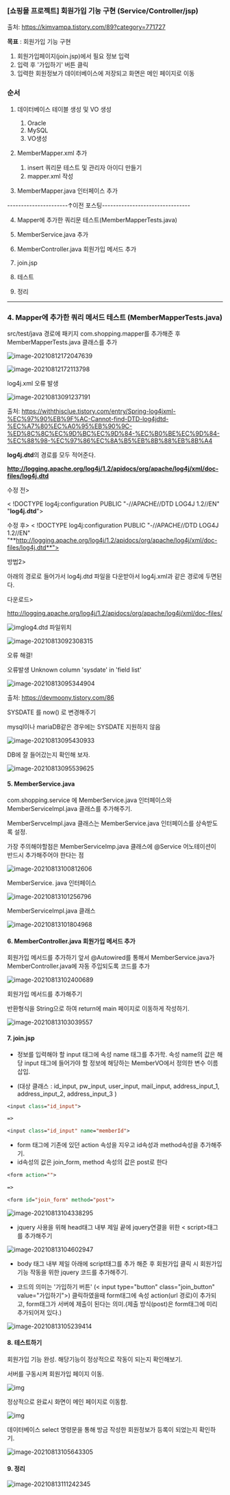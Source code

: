 ### [쇼핑몰 프로젝트] 회원가입 기능 구현 (Service/Controller/jsp)
출처: https://kimvampa.tistory.com/89?category=771727

**목표** : 회원가입 기능 구현

1. 회원가입페이지(join.jsp)에서 필요 정보 입력
2. 입력 후 '가입하기' 버튼 클릭
3. 입력한 회원정보가 데이터베이스에 저장되고 화면은 메인 페이지로 이동



### 순서 

1. 데이터베이스 테이블 생성 및 VO 생성
   1. Oracle
   2. MySQL
   3. VO생성

2. MemberMapper.xml 추가
   1. insert 쿼리문 테스트 및 관리자 아이디 만들기
   2. mapper.xml 작성
3. MemberMapper.java 인터페이스 추가

----------------------↑이전 포스팅--------------------------------

4. Mapper에 추가한 쿼리문 테스트(MemberMapperTests.java)

5. MemberService.java 추가

6. MemberController.java 회원가입 메서드 추가

7. join.jsp

8. 테스트

9. 정리

 

---

### 4. Mapper에 추가한 쿼리 메서드 테스트 (MemberMapperTests.java)

src/test/java 경로에 패키지 com.shopping.mapper를 추가해준 후 MemberMapperTests.java 클래스를 추가

![image-20210812172047639](https://user-images.githubusercontent.com/82528589/131052910-46e779ac-f335-4a2e-bb24-65f08df010f2.png)

![image-20210812172113798](https://user-images.githubusercontent.com/82528589/131052914-133c0d20-32c3-4bfc-abab-2cc27754dd1e.png)

log4j.xml 오류 발생

![image-20210813091237191](https://user-images.githubusercontent.com/82528589/131052918-25bd5748-90d9-4aa9-90d4-62e6af8911c1.png)

출처: https://withthisclue.tistory.com/entry/Spring-log4jxml-%EC%97%90%EB%9F%AC-Cannot-find-DTD-log4jdtd-%EC%A7%80%EC%A0%95%EB%90%9C-%ED%8C%8C%EC%9D%BC%EC%9D%84-%EC%B0%BE%EC%9D%84-%EC%88%98-%EC%97%86%EC%8A%B5%EB%8B%88%EB%8B%A4

 

**log4j.dtd**의 경로를 모두 적어준다.

**http://logging.apache.org/log4j/1.2/apidocs/org/apache/log4j/xml/doc-files/log4j.dtd**

 

수정 전>

< !DOCTYPE log4j:configuration PUBLIC "-//APACHE//DTD LOG4J 1.2//EN" "**log4j.dtd**">


수정 후>
< !DOCTYPE log4j:configuration PUBLIC "-//APACHE//DTD LOG4J 1.2//EN" "**http://logging.apache.org/log4j/1.2/apidocs/org/apache/log4j/xml/doc-files/log4j.dtd**">

 

 

방법2>

아래의 경로로 들어가서 log4j.dtd 파일을 다운받아서 log4j.xml과 같은 경로에 두면된다.

 

다운로드>

http://logging.apache.org/log4j/1.2/apidocs/org/apache/log4j/xml/doc-files/ 

 



![img](https://blog.kakaocdn.net/dn/bsmEDP/btq8wyoa05J/KuQIeakY1S4E338KVNa9V0/img.png)log4.dtd 파일위치





![image-20210813092308315](https://user-images.githubusercontent.com/82528589/131052954-bd771034-de6a-4d0b-bcf2-1122cc2bba48.png)

오류 해결! 

오류발생 Unknown column 'sysdate' in 'field list'

![image-20210813095344904](https://user-images.githubusercontent.com/82528589/131052963-b8cba528-d713-45dc-b412-6a15d0fb42ab.png)



출처: https://devmoony.tistory.com/86

SYSDATE 를 now() 로 변경해주기 

mysql이나 mariaDB같은 경우에는 SYSDATE 지원하지 않음 

![image-20210813095430933](https://user-images.githubusercontent.com/82528589/131052971-a41c2543-96de-454c-b78d-0dd7f1cd0eb7.png)


DB에 잘 들어갔는지 확인해 보자. 

![image-20210813095539625](https://user-images.githubusercontent.com/82528589/131052980-a81ba7ec-d653-49a7-9c84-3bd34ea38d50.png)



#### 5. MemberService.java

com.shopping.service 에 MemberService.java 인터페이스와 MemberServiceImpl.java 클래스를 추가해주기.

MemberServceImpl.java 클래스는 MemberService.java 인터페이스를 상속받도록 설정.

가장 주의해야할점은 MemberServiceImp.java 클래스에 @Service 어노테이션이 반드시 추가해주어야 한다는 점

![image-20210813100812606](https://user-images.githubusercontent.com/82528589/131052990-a467029b-934c-460a-840f-8eadb034fed7.png)



MemberService. java 인터페이스

![image-20210813101256796](https://user-images.githubusercontent.com/82528589/131052997-91fa149d-9147-4b78-bf7f-b29075d89ead.png)


 MemberServiceImpl.java 클래스

![image-20210813101804968](https://user-images.githubusercontent.com/82528589/131053004-8739fbeb-91ae-4185-a165-abd19ba8193f.png)



#### 6. MemberController.java 회원가입 메서드 추가

회원가입 메서드를 추가하기 앞서 @Autowired를 통해서  MemberService.java가 MemberController.java에 자동 주입되도록 코드를 추가

![image-20210813102400689](https://user-images.githubusercontent.com/82528589/131053015-bc415d53-22c8-46e5-a0e9-05718b3aaeac.png)


회원가입 메서드를 추가해주기

반환형식을 String으로 하여 return에 main 페이지로 이동하게 작성하기. 

![image-20210813103039557](https://user-images.githubusercontent.com/82528589/131053019-6ddd2c83-41cf-4397-9717-59a14f5919ae.png)



#### 7. join.jsp

* 정보를 입력해야 할 input 태그에 속성 name 태그를 추가학. 속성 name의 값은 해당 input 태그에 들어가야 할 정보에 해당하는 MemberVO에서 정의한 변수 이름 삽입. 

* (대상 클래스 : id_input, pw_input, user_input, mail_input, address_input_1, address_input_2, address_input_3 )

```jsp
<input class="id_input">

=>

<input class="id_input" name="memberId">
```



* form 태그에 기존에 있던 action 속성을 지우고 id속성과 method속성을 추가해주기.
* id속성의 값은 join_form, method 속성의 값은 post로 한다

```jsp
<form action="">

=>

<form id="join_form" method="post">
```

![image-20210813104338295](https://user-images.githubusercontent.com/82528589/131053032-4549f88b-b8f6-4ca2-a4b9-e00be2441e5b.png)



* jquery 사용을 위해 head태그 내부 제일 끝에 jquery연결을 위한 < script>태그를 추가해주기

![image-20210813104602947](https://user-images.githubusercontent.com/82528589/131053043-753aa664-7e28-4845-ac1e-f43a9dc1a9d0.png)



* body 태그 내부 제일 아래에 script태그를 추가 해준 후 회원가입 클릭 시 회원가입 기능 작동을 위한 jquery 코드를 추가해주기. 

* 코드의 의미는 '가입하기 버튼' (< input type="button" class="join_button" value="가입하기">) 클릭하였을때 form태그에 속성 action(url 경로)이 추가되고, form태그가 서버에 제출이 된다는 의미.(제출 방식(post)은 form태그에 미리 추가되어져 있다.)

![image-20210813105239414](https://user-images.githubusercontent.com/82528589/131053060-839aacdc-fbb8-459b-bb8b-2ad5571b6a15.png)


#### 8. 테스트하기

회원가입 기능 완성. 해당기능이 정상적으로 작동이 되는지 확인해보기. 

서버를 구동시켜 회원가입 페이지 이동. 

![img](https://blog.kakaocdn.net/dn/My4yW/btqGAQpkowA/rvWMJu1vRHadolZ8uWy3V0/img.jpg)

정상적으로 완료시 화면이 메인 페이지로 이동함.

![img](https://blog.kakaocdn.net/dn/byS4Ur/btqGAxQ0TYa/LURWI5KUTkMUV7qF6Ns8rk/img.jpg)



데이터베이스 select 명령문을 통해 방금 작성한 회원정보가 등록이 되었는지 확인하기. 

![image-20210813105643305](https://user-images.githubusercontent.com/82528589/131053082-cf78a889-64db-46d6-b5a8-09450a7ef1bf.png)



#### 9. 정리



![image-20210813111242345](https://user-images.githubusercontent.com/82528589/131053087-95a2f8d5-df6e-4af5-a55f-86aa34aafba3.png)

